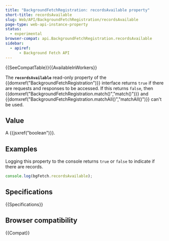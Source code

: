 ```yaml
---
title: "BackgroundFetchRegistration: recordsAvailable property"
short-title: recordsAvailable
slug: Web/API/BackgroundFetchRegistration/recordsAvailable
page-type: web-api-instance-property
status:
  - experimental
browser-compat: api.BackgroundFetchRegistration.recordsAvailable
sidebar:
  - apiref:
      - Background Fetch API
---
```


{{SeeCompatTable}}{{AvailableInWorkers}}

The **`recordsAvailable`** read-only property of the {{domxref("BackgroundFetchRegistration")}} interface returns `true` if there are requests and responses to be accessed. If this returns `false`, then {{domxref("BackgroundFetchRegistration.match()","match()")}} and {{domxref("BackgroundFetchRegistration.matchAll()","matchAll()")}} can't be used.

## Value

A {{jsxref("boolean")}}.

## Examples

Logging this property to the console returns `true` or `false` to indicate if there are records.

```js
console.log(bgFetch.recordsAvailable);
```

## Specifications

{{Specifications}}

## Browser compatibility

{{Compat}}
